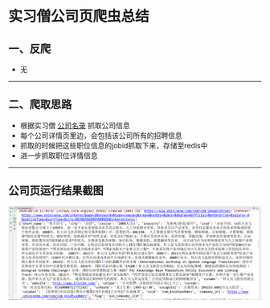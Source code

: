 # 实习僧公司页爬虫总结

## 一、反爬
* 无
***

## 二、爬取思路
* 根据实习僧 [公司名录](https://www.shixiseng.com/interns?page=1&keyword=&type=company&area=&months=&days=&degree=&official=&enterprise=&salary=-0&publishTime=&sortType=&city=%E5%85%A8%E5%9B%BD&internExtend=) 抓取公司信息
* 每个公司详情页里边，会包括该公司所有的招聘信息
* 抓取的时候把这些职位信息的jobid抓取下来，存储至redis中
* 进一步抓取职位详情信息
***

## 公司页运行结果截图
![run_history](sxs_company_result.png)
